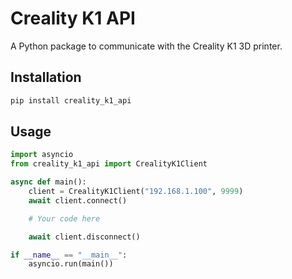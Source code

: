 # Creality K1 API

A Python package to communicate with the Creality K1 3D printer.

## Installation

```bash
pip install creality_k1_api
```

## Usage

```python
import asyncio
from creality_k1_api import CrealityK1Client

async def main():
    client = CrealityK1Client("192.168.1.100", 9999)
    await client.connect()

    # Your code here

    await client.disconnect()

if __name__ == "__main__":
    asyncio.run(main())
```
